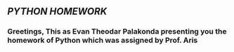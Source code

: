 
## _PYTHON HOMEWORK_

### Greetings, This as Evan Theodar Palakonda presenting you the homework of Python which was assigned by Prof. Aris 
